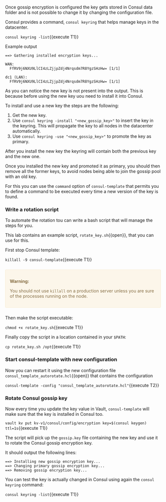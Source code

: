 Once gossip encryption is configured the key gets stored in Consul data folder and is not possible to change it by changing the configuration file.

Consul provides a command, `consul keyring` that helps manage keys in the datacenter.

`consul keyring -list`{{execute T1}}

Example output

```
==> Gathering installed encryption keys...

WAN:
  FfRV9j6NXU9LlCI4zLZjjpZdj4Nrqsdm7R8YgzSHzHw= [1/1]

dc1 (LAN):
  FfRV9j6NXU9LlCI4zLZjjpZdj4Nrqsdm7R8YgzSHzHw= [1/1]
```

As you can notice the new key is not present into the output. This is because before using the new key uou need to install it into Consul.

To install and use a new key the steps are the following:

1. Get the new key.
1. Use `consul keyring -install "<new_gossip_key>"` to insert the key in the keyring. This will propagate the key to all nodes in the datacenter automatically.
1. Use `consul keyring -use "<new_gossip_key>"` to promote the key as primary.

After you install the new key the keyring will contain both the previous key and the new one.

Once you installed the new key and promoted it as primary, you should then remove all the former keys, to avoid nodes being able to join the gossip pool with an old key.

For this you can use the `command` option of `consul-template` that permits you to define a command to be executed every time a new version of the key is found.

### Write a rotation script

To automate the rotation tou can write a bash script that will manage the steps for you.

This lab contains an example script, `rotate_key.sh`{{open}}, that you can use for this.

First stop Consul template:

`killall -9 consul-template`{{execute T1}}

<div style="background-color:#fcf6ea; color:#866d42; border:1px solid #f8ebcf; padding:1em; border-radius:3px; margin:24px 0;">
  <p><strong>Warning:</strong><br>
  
  You should not use `killall` on a production server unless you are sure of the processes running on the node.

</p></div>

Then make the script executable:

`chmod +x rotate_key.sh`{{execute T1}}

Finally copy the script in a location contained in your `$PATH`:

`cp rotate_key.sh /opt`{{execute T1}}

### Start consul-template with new configuration

Now you can restart it using the new configuration file `consul_template_autorotate.hcl`{{open}} that contains the configuration

`consul-template -config "consul_template_autorotate.hcl"`{{execute T2}}

### Rotate Consul gossip key

Now every time you update the key value in Vault, `consul-template` will make sure that the key is installed in Consul too.

`vault kv put kv-v1/consul/config/encryption key=$(consul keygen) ttl=1s`{{execute T1}}

The script will pick up the `gossip.key` file containing the new key and use it to rotate the Consul gossip encryption key.

It should output the following lines:

```
==> Installing new gossip encryption key...
==> Changing primary gossip encryption key...
==> Removing gossip encryption key...
```

You can test the key is actually changed in Consul using again the `consul keyring` command:

`consul keyring -list`{{execute T1}}

